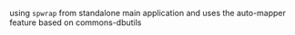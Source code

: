 using `spwrap` from standalone main application and uses the auto-mapper feature based on commons-dbutils